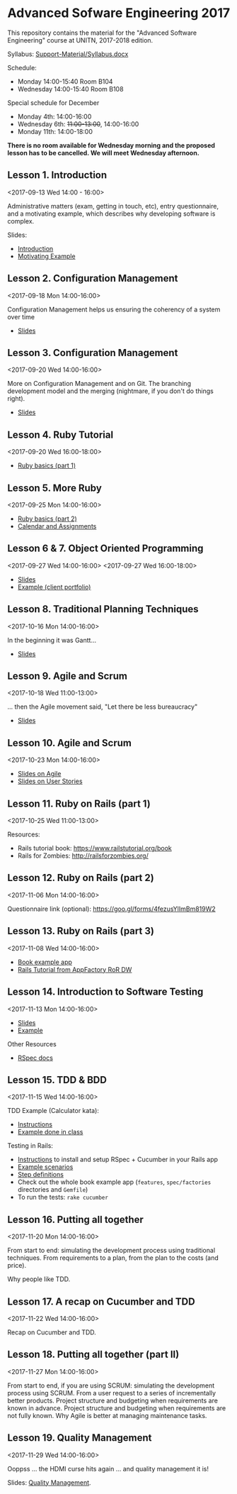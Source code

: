# Advanced Sofware Engineering 2017

This repository contains the material for the "Advanced Software
Engineering" course at UNITN, 2017-2018 edition.

Syllabus: [Support-Material/Syllabus.docx](Support-Material/Syllabus.docx)

Schedule:

  - Monday 14:00-15:40 Room B104
  - Wednesday 14:00-15:40 Room B108
  
Special schedule for December

  - Monday 4th: 14:00-16:00
  - Wednesday 6th: ~~11:00-13:00~~, 14:00-16:00
  - Monday 11th: 14:00-18:00
  
**There is no room available for Wednesday morning and the proposed lesson has 
to be cancelled.  We will meet Wednesday afternoon.**
  
## Lesson 1. Introduction

  <2017-09-13 Wed 14:00 - 16:00>

  Administrative matters (exam, getting in touch, etc), entry
  questionnaire, and a motivating example, which describes why
  developing software is complex.

  Slides:

  - [Introduction](Slides/01-Introduction-2017.odp)
  - [Motivating Example](Slides/02-MotivatingExample.odp)

## Lesson 2. Configuration Management

  <2017-09-18 Mon 14:00-16:00>

  Configuration Management helps us ensuring the coherency of a system
  over time

  - [Slides](Slides/03-ConfigurationManagement.odp)

## Lesson 3. Configuration Management

  <2017-09-20 Wed 14:00-16:00>

  More on Configuration Management and on Git.  The branching
  development model and the merging (nightmare, if you don't do things
  right).

  - [Slides](Slides/04-Git.odp)

## Lesson 4. Ruby Tutorial

  <2017-09-20 Wed 16:00-18:00>

  - [Ruby basics (part 1)](Tutorials/01_ruby_basics_1.md)

## Lesson 5. More Ruby

  <2017-09-25 Mon 14:00-16:00>

  - [Ruby basics (part 2)](Tutorials/01_ruby_basics_2.md)
  - [Calendar and Assignments](Teams/assignment.org)

## Lesson 6 & 7. Object Oriented Programming

  <2017-09-27 Wed 14:00-16:00>
  <2017-09-27 Wed 16:00-18:00>

  - [Slides](Slides/05-StructuredProgramming.odp)
  - [Example (client portfolio)](Examples/client_portfolio)

## Lesson 8. Traditional Planning Techniques

  <2017-10-16 Mon 14:00-16:00>

  In the beginning it was Gantt...

  - [Slides](Slides/06-TraditionalPlanning.odp)

## Lesson 9. Agile and Scrum

  <2017-10-18 Wed 11:00-13:00>

  ... then the Agile movement said, "Let there be less bureaucracy"

  - [Slides](Slides/07-AgileAndScrum.odp)

## Lesson 10. Agile and Scrum

  <2017-10-23 Mon 14:00-16:00>

  - [Slides on Agile](Slides/07-AgileAndScrum.odp)
  - [Slides on User Stories](Slides/08-UserStories.odp)

## Lesson 11. Ruby on Rails (part 1)

  <2017-10-25 Wed 11:00-13:00>

  Resources:
  - Rails tutorial book: https://www.railstutorial.org/book
  - Rails for Zombies: http://railsforzombies.org/

## Lesson 12. Ruby on Rails (part 2)

  <2017-11-06 Mon 14:00-16:00>

  Questionnaire link (optional): https://goo.gl/forms/4fezusYlImBm819W2

## Lesson 13. Ruby on Rails (part 3)

  <2017-11-08 Wed 14:00-16:00>

  - [Book example app](Examples/book_example_app)
  - [Rails Tutorial from AppFactory RoR DW](https://ict4g.github.io/appfactory-ror-dw/guides/incident-reporter_pt1.html)

## Lesson 14. Introduction to Software Testing

  <2017-11-13 Mon 14:00-16:00>

  - [Slides](Slides/09-Testing.pdf)
  - [Example](Examples/testing)

  Other Resources

  - [RSpec docs](https://relishapp.com/rspec)

## Lesson 15. TDD & BDD

  <2017-11-15 Wed 14:00-16:00>

  TDD Example (Calculator kata):
  - [Instructions](Tutorials/02_ruby-tdd.md)
  - [Example done in class](Examples/testing/calculator)

  Testing in Rails:
  - [Instructions](Tutorials/02_testing-rails.md) to install and setup RSpec + Cucumber in your Rails app
  - [Example scenarios](Examples/book_example_app/features/create_a_book.feature)
  - [Step definitions](Examples/book_example_app/features/stestep_definitions)
  - Check out the whole book example app (`features`, `spec/factories` directories and `Gemfile`)
  - To run the tests: `rake cucumber`

## Lesson 16. Putting all together

<2017-11-20 Mon 14:00-16:00>
    
From start to end: simulating the development process using
traditional techniques.  From requirements to a plan, from the plan
to the costs (and price).
    
Why people like TDD.

## Lesson 17. A recap on Cucumber and TDD

<2017-11-22 Wed 14:00-16:00>

Recap on Cucumber and TDD.

## Lesson 18. Putting all together (part II)

<2017-11-27 Mon 14:00-16:00>

From start to end, if you are using SCRUM: simulating the development
process using SCRUM.  From a user request to a series of incrementally
better products.  Project structure and budgeting when requirements
are known in advance.  Project structure and budgeting when
requirements are not fully known.  Why Agile is better at managing
maintenance tasks.

## Lesson 19. Quality Management

<2017-11-29 Wed 14:00-16:00>

Ooppss ... the HDMI curse hits again ... and quality management it is!

Slides: [Quality Management](http://spmbook.com/downloads/slides/pdf/C04.03-QualityManagement.key.pdf).

